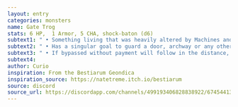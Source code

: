 ```yaml
---
layout: entry
categories: monsters 
name: Gate Trog
stats: 6 HP,  1 Armor, 5 CHA, shock-baton (d6)
subtext1: " • Something living that was heavily altered by Machines and now a hulking mass of flesh and wires. Quite stupid."
subtext2: " • Has a singular goal to guard a door, archway or any other portal asking for a toll payment in anything but money."
subtext3: " • If bypassed without payment will follow in the distance, trying to hide and exact revenge in the most inconvenient moment."
subtext4: 
author: Curio
inspiration: From the Bestiarum Geondica
inspiration_source: https://natetreme.itch.io/bestiarum
source: discord
source_url: https://discordapp.com/channels/499193406828838922/674544134798966806/705384271161851914
---
```

